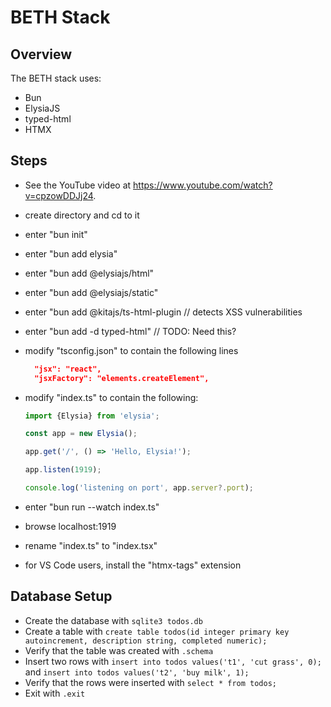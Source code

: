 # BETH Stack

## Overview

The BETH stack uses:

- Bun
- ElysiaJS
- typed-html
- HTMX

## Steps

- See the YouTube video at https://www.youtube.com/watch?v=cpzowDDJj24.
- create directory and cd to it
- enter "bun init"
- enter "bun add elysia"
- enter "bun add @elysiajs/html"
- enter "bun add @elysiajs/static"
- enter "bun add @kitajs/ts-html-plugin // detects XSS vulnerabilities
- enter "bun add -d typed-html" // TODO: Need this?
- modify "tsconfig.json" to contain the following lines

  ```json
    "jsx": "react",
    "jsxFactory": "elements.createElement",
  ```

- modify "index.ts" to contain the following:

  ```ts
  import {Elysia} from 'elysia';

  const app = new Elysia();

  app.get('/', () => 'Hello, Elysia!');

  app.listen(1919);

  console.log('listening on port', app.server?.port);
  ```

- enter "bun run --watch index.ts"
- browse localhost:1919

- rename "index.ts" to "index.tsx"
- for VS Code users, install the "htmx-tags" extension

## Database Setup

- Create the database with `sqlite3 todos.db`
- Create a table with `create table todos(id integer primary key autoincrement, description string, completed numeric);`
- Verify that the table was created with `.schema`
- Insert two rows with `insert into todos values('t1', 'cut grass', 0);`
  and `insert into todos values('t2', 'buy milk', 1);`
- Verify that the rows were inserted with `select * from todos;`
- Exit with `.exit`
